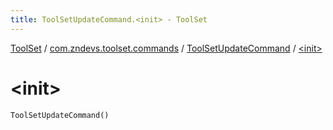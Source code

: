 ```yaml
---
title: ToolSetUpdateCommand.<init> - ToolSet
---
```


[ToolSet](../../index.html) / [com.zndevs.toolset.commands](../index.html) / [ToolSetUpdateCommand](index.html) / [&lt;init&gt;](./-init-.html)

# &lt;init&gt;

`ToolSetUpdateCommand()`